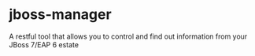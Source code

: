 jboss-manager
=============

A restful tool that allows you to control and find out information from your JBoss 7/EAP 6 estate
